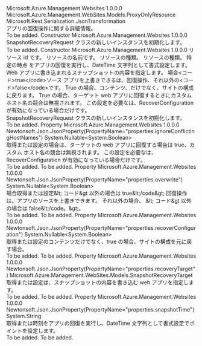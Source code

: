 <Type Name="SnapshotRecoveryRequest" FullName="Microsoft.Azure.Management.WebSites.Models.SnapshotRecoveryRequest">
  <TypeSignature Language="C#" Value="public class SnapshotRecoveryRequest : Microsoft.Azure.Management.WebSites.Models.ProxyOnlyResource" />
  <TypeSignature Language="ILAsm" Value=".class public auto ansi beforefieldinit SnapshotRecoveryRequest extends Microsoft.Azure.Management.WebSites.Models.ProxyOnlyResource" />
  <TypeSignature Language="DocId" Value="T:Microsoft.Azure.Management.WebSites.Models.SnapshotRecoveryRequest" />
  <TypeSignature Language="VB.NET" Value="Public Class SnapshotRecoveryRequest&#xA;Inherits ProxyOnlyResource" />
  <TypeSignature Language="F#" Value="type SnapshotRecoveryRequest = class&#xA;    inherit ProxyOnlyResource" />
  <AssemblyInfo>
    <AssemblyName>Microsoft.Azure.Management.Websites</AssemblyName>
    <AssemblyVersion>1.0.0.0</AssemblyVersion>
  </AssemblyInfo>
  <Base>
    <BaseTypeName>Microsoft.Azure.Management.WebSites.Models.ProxyOnlyResource</BaseTypeName>
  </Base>
  <Interfaces />
  <Attributes>
    <Attribute>
      <AttributeName>Microsoft.Rest.Serialization.JsonTransformation</AttributeName>
    </Attribute>
  </Attributes>
  <Docs>
    <summary>
            アプリの回復操作に関する詳細情報。
            </summary>
    <remarks>To be added.</remarks>
  </Docs>
  <Members>
    <Member MemberName=".ctor">
      <MemberSignature Language="C#" Value="public SnapshotRecoveryRequest ();" />
      <MemberSignature Language="ILAsm" Value=".method public hidebysig specialname rtspecialname instance void .ctor() cil managed" />
      <MemberSignature Language="DocId" Value="M:Microsoft.Azure.Management.WebSites.Models.SnapshotRecoveryRequest.#ctor" />
      <MemberSignature Language="VB.NET" Value="Public Sub New ()" />
      <MemberType>Constructor</MemberType>
      <AssemblyInfo>
        <AssemblyName>Microsoft.Azure.Management.Websites</AssemblyName>
        <AssemblyVersion>1.0.0.0</AssemblyVersion>
      </AssemblyInfo>
      <Parameters />
      <Docs>
        <summary>
            SnapshotRecoveryRequest クラスの新しいインスタンスを初期化します。
            </summary>
        <remarks>To be added.</remarks>
      </Docs>
    </Member>
    <Member MemberName=".ctor">
      <MemberSignature Language="C#" Value="public SnapshotRecoveryRequest (string id = null, string name = null, string kind = null, string type = null, string snapshotTime = null, Microsoft.Azure.Management.WebSites.Models.SnapshotRecoveryTarget recoveryTarget = null, Nullable&lt;bool&gt; overwrite = null, Nullable&lt;bool&gt; recoverConfiguration = null, Nullable&lt;bool&gt; ignoreConflictingHostNames = null);" />
      <MemberSignature Language="ILAsm" Value=".method public hidebysig specialname rtspecialname instance void .ctor(string id, string name, string kind, string type, string snapshotTime, class Microsoft.Azure.Management.WebSites.Models.SnapshotRecoveryTarget recoveryTarget, valuetype System.Nullable`1&lt;bool&gt; overwrite, valuetype System.Nullable`1&lt;bool&gt; recoverConfiguration, valuetype System.Nullable`1&lt;bool&gt; ignoreConflictingHostNames) cil managed" />
      <MemberSignature Language="DocId" Value="M:Microsoft.Azure.Management.WebSites.Models.SnapshotRecoveryRequest.#ctor(System.String,System.String,System.String,System.String,System.String,Microsoft.Azure.Management.WebSites.Models.SnapshotRecoveryTarget,System.Nullable{System.Boolean},System.Nullable{System.Boolean},System.Nullable{System.Boolean})" />
      <MemberSignature Language="VB.NET" Value="Public Sub New (Optional id As String = null, Optional name As String = null, Optional kind As String = null, Optional type As String = null, Optional snapshotTime As String = null, Optional recoveryTarget As SnapshotRecoveryTarget = null, Optional overwrite As Nullable(Of Boolean) = null, Optional recoverConfiguration As Nullable(Of Boolean) = null, Optional ignoreConflictingHostNames As Nullable(Of Boolean) = null)" />
      <MemberSignature Language="F#" Value="new Microsoft.Azure.Management.WebSites.Models.SnapshotRecoveryRequest : string * string * string * string * string * Microsoft.Azure.Management.WebSites.Models.SnapshotRecoveryTarget * Nullable&lt;bool&gt; * Nullable&lt;bool&gt; * Nullable&lt;bool&gt; -&gt; Microsoft.Azure.Management.WebSites.Models.SnapshotRecoveryRequest" Usage="new Microsoft.Azure.Management.WebSites.Models.SnapshotRecoveryRequest (id, name, kind, type, snapshotTime, recoveryTarget, overwrite, recoverConfiguration, ignoreConflictingHostNames)" />
      <MemberType>Constructor</MemberType>
      <AssemblyInfo>
        <AssemblyName>Microsoft.Azure.Management.Websites</AssemblyName>
        <AssemblyVersion>1.0.0.0</AssemblyVersion>
      </AssemblyInfo>
      <Parameters>
        <Parameter Name="id" Type="System.String" />
        <Parameter Name="name" Type="System.String" />
        <Parameter Name="kind" Type="System.String" />
        <Parameter Name="type" Type="System.String" />
        <Parameter Name="snapshotTime" Type="System.String" />
        <Parameter Name="recoveryTarget" Type="Microsoft.Azure.Management.WebSites.Models.SnapshotRecoveryTarget" />
        <Parameter Name="overwrite" Type="System.Nullable&lt;System.Boolean&gt;" />
        <Parameter Name="recoverConfiguration" Type="System.Nullable&lt;System.Boolean&gt;" />
        <Parameter Name="ignoreConflictingHostNames" Type="System.Nullable&lt;System.Boolean&gt;" />
      </Parameters>
      <Docs>
        <param name="id">リソース id です。</param>
        <param name="name">リソースの名前です。</param>
        <param name="kind">リソースの種類。</param>
        <param name="type">リソースの種類。</param>
        <param name="snapshotTime">特定の時点 をアプリの回復を実行し、DateTime 文字列として書式設定します。</param>
        <param name="recoveryTarget">Web アプリに書き込まれるスナップショットの内容を指定します。</param>
        <param name="overwrite">場合&lt;コード&gt;true&lt;/code&gt;ソース アプリを上書きできるは、回復操作、それ以外の&lt;コード&gt;false&lt;/code&gt;です。</param>
        <param name="recoverConfiguration">True の場合、コンテンツ、だけでなく、サイトの構成に戻ります。</param>
        <param name="ignoreConflictingHostNames">True の場合、ターゲット web アプリに回復するときにカスタム ホスト名の競合は無視されます。
            この設定を必要なは、RecoverConfiguration が有効になっている場合だけです。</param>
        <summary>
            SnapshotRecoveryRequest クラスの新しいインスタンスを初期化します。
            </summary>
        <remarks>To be added.</remarks>
      </Docs>
    </Member>
    <Member MemberName="IgnoreConflictingHostNames">
      <MemberSignature Language="C#" Value="public Nullable&lt;bool&gt; IgnoreConflictingHostNames { get; set; }" />
      <MemberSignature Language="ILAsm" Value=".property instance valuetype System.Nullable`1&lt;bool&gt; IgnoreConflictingHostNames" />
      <MemberSignature Language="DocId" Value="P:Microsoft.Azure.Management.WebSites.Models.SnapshotRecoveryRequest.IgnoreConflictingHostNames" />
      <MemberSignature Language="VB.NET" Value="Public Property IgnoreConflictingHostNames As Nullable(Of Boolean)" />
      <MemberSignature Language="F#" Value="member this.IgnoreConflictingHostNames : Nullable&lt;bool&gt; with get, set" Usage="Microsoft.Azure.Management.WebSites.Models.SnapshotRecoveryRequest.IgnoreConflictingHostNames" />
      <MemberType>Property</MemberType>
      <AssemblyInfo>
        <AssemblyName>Microsoft.Azure.Management.Websites</AssemblyName>
        <AssemblyVersion>1.0.0.0</AssemblyVersion>
      </AssemblyInfo>
      <Attributes>
        <Attribute>
          <AttributeName>Newtonsoft.Json.JsonProperty(PropertyName="properties.ignoreConflictingHostNames")</AttributeName>
        </Attribute>
      </Attributes>
      <ReturnValue>
        <ReturnType>System.Nullable&lt;System.Boolean&gt;</ReturnType>
      </ReturnValue>
      <Docs>
        <summary>
            取得または設定の場合は、ターゲットの web アプリに回復する場合は true、カスタム ホスト名の競合は無視されます。
            この設定を必要なは、RecoverConfiguration が有効になっている場合だけです。
            </summary>
        <value>To be added.</value>
        <remarks>To be added.</remarks>
      </Docs>
    </Member>
    <Member MemberName="Overwrite">
      <MemberSignature Language="C#" Value="public Nullable&lt;bool&gt; Overwrite { get; set; }" />
      <MemberSignature Language="ILAsm" Value=".property instance valuetype System.Nullable`1&lt;bool&gt; Overwrite" />
      <MemberSignature Language="DocId" Value="P:Microsoft.Azure.Management.WebSites.Models.SnapshotRecoveryRequest.Overwrite" />
      <MemberSignature Language="VB.NET" Value="Public Property Overwrite As Nullable(Of Boolean)" />
      <MemberSignature Language="F#" Value="member this.Overwrite : Nullable&lt;bool&gt; with get, set" Usage="Microsoft.Azure.Management.WebSites.Models.SnapshotRecoveryRequest.Overwrite" />
      <MemberType>Property</MemberType>
      <AssemblyInfo>
        <AssemblyName>Microsoft.Azure.Management.Websites</AssemblyName>
        <AssemblyVersion>1.0.0.0</AssemblyVersion>
      </AssemblyInfo>
      <Attributes>
        <Attribute>
          <AttributeName>Newtonsoft.Json.JsonProperty(PropertyName="properties.overwrite")</AttributeName>
        </Attribute>
      </Attributes>
      <ReturnValue>
        <ReturnType>System.Nullable&lt;System.Boolean&gt;</ReturnType>
      </ReturnValue>
      <Docs>
        <summary>
            場合取得または設定&amp;lt; コード&amp;gt 以外の場合は true&amp;lt;/code&amp;gt; 回復操作は、アプリのソースを上書きできます。 それ以外の場合、 &amp;lt; コード&amp;gt 以外の場合は false&amp;lt;/code。&amp;gt;。
            </summary>
        <value>To be added.</value>
        <remarks>To be added.</remarks>
      </Docs>
    </Member>
    <Member MemberName="RecoverConfiguration">
      <MemberSignature Language="C#" Value="public Nullable&lt;bool&gt; RecoverConfiguration { get; set; }" />
      <MemberSignature Language="ILAsm" Value=".property instance valuetype System.Nullable`1&lt;bool&gt; RecoverConfiguration" />
      <MemberSignature Language="DocId" Value="P:Microsoft.Azure.Management.WebSites.Models.SnapshotRecoveryRequest.RecoverConfiguration" />
      <MemberSignature Language="VB.NET" Value="Public Property RecoverConfiguration As Nullable(Of Boolean)" />
      <MemberSignature Language="F#" Value="member this.RecoverConfiguration : Nullable&lt;bool&gt; with get, set" Usage="Microsoft.Azure.Management.WebSites.Models.SnapshotRecoveryRequest.RecoverConfiguration" />
      <MemberType>Property</MemberType>
      <AssemblyInfo>
        <AssemblyName>Microsoft.Azure.Management.Websites</AssemblyName>
        <AssemblyVersion>1.0.0.0</AssemblyVersion>
      </AssemblyInfo>
      <Attributes>
        <Attribute>
          <AttributeName>Newtonsoft.Json.JsonProperty(PropertyName="properties.recoverConfiguration")</AttributeName>
        </Attribute>
      </Attributes>
      <ReturnValue>
        <ReturnType>System.Nullable&lt;System.Boolean&gt;</ReturnType>
      </ReturnValue>
      <Docs>
        <summary>
            取得または設定のコンテンツだけでなく、true の場合、サイトの構成を元に戻す場合。
            </summary>
        <value>To be added.</value>
        <remarks>To be added.</remarks>
      </Docs>
    </Member>
    <Member MemberName="RecoveryTarget">
      <MemberSignature Language="C#" Value="public Microsoft.Azure.Management.WebSites.Models.SnapshotRecoveryTarget RecoveryTarget { get; set; }" />
      <MemberSignature Language="ILAsm" Value=".property instance class Microsoft.Azure.Management.WebSites.Models.SnapshotRecoveryTarget RecoveryTarget" />
      <MemberSignature Language="DocId" Value="P:Microsoft.Azure.Management.WebSites.Models.SnapshotRecoveryRequest.RecoveryTarget" />
      <MemberSignature Language="VB.NET" Value="Public Property RecoveryTarget As SnapshotRecoveryTarget" />
      <MemberSignature Language="F#" Value="member this.RecoveryTarget : Microsoft.Azure.Management.WebSites.Models.SnapshotRecoveryTarget with get, set" Usage="Microsoft.Azure.Management.WebSites.Models.SnapshotRecoveryRequest.RecoveryTarget" />
      <MemberType>Property</MemberType>
      <AssemblyInfo>
        <AssemblyName>Microsoft.Azure.Management.Websites</AssemblyName>
        <AssemblyVersion>1.0.0.0</AssemblyVersion>
      </AssemblyInfo>
      <Attributes>
        <Attribute>
          <AttributeName>Newtonsoft.Json.JsonProperty(PropertyName="properties.recoveryTarget")</AttributeName>
        </Attribute>
      </Attributes>
      <ReturnValue>
        <ReturnType>Microsoft.Azure.Management.WebSites.Models.SnapshotRecoveryTarget</ReturnType>
      </ReturnValue>
      <Docs>
        <summary>
            取得または設定は、スナップショットの内容を書き込む web アプリを指定します。
            </summary>
        <value>To be added.</value>
        <remarks>To be added.</remarks>
      </Docs>
    </Member>
    <Member MemberName="SnapshotTime">
      <MemberSignature Language="C#" Value="public string SnapshotTime { get; set; }" />
      <MemberSignature Language="ILAsm" Value=".property instance string SnapshotTime" />
      <MemberSignature Language="DocId" Value="P:Microsoft.Azure.Management.WebSites.Models.SnapshotRecoveryRequest.SnapshotTime" />
      <MemberSignature Language="VB.NET" Value="Public Property SnapshotTime As String" />
      <MemberSignature Language="F#" Value="member this.SnapshotTime : string with get, set" Usage="Microsoft.Azure.Management.WebSites.Models.SnapshotRecoveryRequest.SnapshotTime" />
      <MemberType>Property</MemberType>
      <AssemblyInfo>
        <AssemblyName>Microsoft.Azure.Management.Websites</AssemblyName>
        <AssemblyVersion>1.0.0.0</AssemblyVersion>
      </AssemblyInfo>
      <Attributes>
        <Attribute>
          <AttributeName>Newtonsoft.Json.JsonProperty(PropertyName="properties.snapshotTime")</AttributeName>
        </Attribute>
      </Attributes>
      <ReturnValue>
        <ReturnType>System.String</ReturnType>
      </ReturnValue>
      <Docs>
        <summary>
            取得または時刻をアプリの回復を実行し、DateTime 文字列として書式設定でポイントを設定します。
            </summary>
        <value>To be added.</value>
        <remarks>To be added.</remarks>
      </Docs>
    </Member>
  </Members>
</Type>